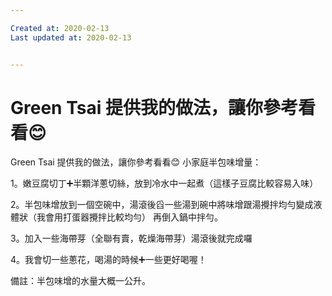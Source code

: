 ```yaml
---

Created at: 2020-02-13
Last updated at: 2020-02-13


---
```


# Green Tsai 提供我的做法，讓你參考看看😊


Green Tsai 提供我的做法，讓你參考看看😊
小家庭半包味增量：

1。嫩豆腐切丁➕半顆洋蔥切絲，放到冷水中一起煮（這樣子豆腐比較容易入味）

2。半包味增放到一個空碗中，湯滾後舀一些湯到碗中將味增跟湯攪拌均勻變成液體狀（我會用打蛋器攪拌比較均勻）
再倒入鍋中拌勻。

3。加入一些海帶芽（全聯有賣，乾燥海帶芽）湯滾後就完成囉

4。我會切一些蔥花，喝湯的時候➕一些更好喝喔！

備註：半包味增的水量大概一公升。

